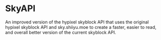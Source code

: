 # SkyAPI
An improved version of the hypixel skyblock API that uses the original hypixel skyblock API and sky.shiiyu.moe to create a faster, easier to read, and overall better version of the current skyblock API.
